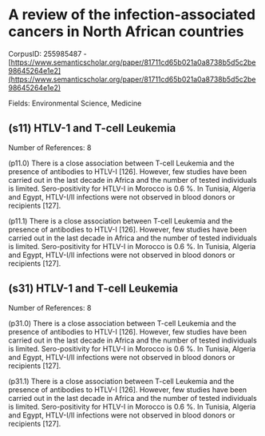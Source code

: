 # A review of the infection-associated cancers in North African countries

CorpusID: 255985487 - [https://www.semanticscholar.org/paper/81711cd65b021a0a8738b5d5c2be98645264e1e2](https://www.semanticscholar.org/paper/81711cd65b021a0a8738b5d5c2be98645264e1e2)

Fields: Environmental Science, Medicine

## (s11) HTLV-1 and T-cell Leukemia
Number of References: 8

(p11.0) There is a close association between T-cell Leukemia and the presence of antibodies to HTLV-I [126]. However, few studies have been carried out in the last decade in Africa and the number of tested individuals is limited. Sero-positivity for HTLV-I in Morocco is 0.6 %. In Tunisia, Algeria and Egypt, HTLV-I/II infections were not observed in blood donors or recipients [127].

(p11.1) There is a close association between T-cell Leukemia and the presence of antibodies to HTLV-I [126]. However, few studies have been carried out in the last decade in Africa and the number of tested individuals is limited. Sero-positivity for HTLV-I in Morocco is 0.6 %. In Tunisia, Algeria and Egypt, HTLV-I/II infections were not observed in blood donors or recipients [127].
## (s31) HTLV-1 and T-cell Leukemia
Number of References: 8

(p31.0) There is a close association between T-cell Leukemia and the presence of antibodies to HTLV-I [126]. However, few studies have been carried out in the last decade in Africa and the number of tested individuals is limited. Sero-positivity for HTLV-I in Morocco is 0.6 %. In Tunisia, Algeria and Egypt, HTLV-I/II infections were not observed in blood donors or recipients [127].

(p31.1) There is a close association between T-cell Leukemia and the presence of antibodies to HTLV-I [126]. However, few studies have been carried out in the last decade in Africa and the number of tested individuals is limited. Sero-positivity for HTLV-I in Morocco is 0.6 %. In Tunisia, Algeria and Egypt, HTLV-I/II infections were not observed in blood donors or recipients [127].
